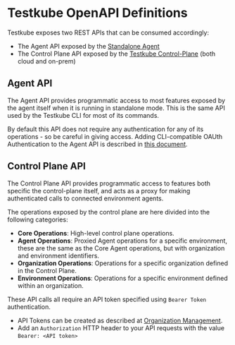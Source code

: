 # Testkube OpenAPI Definitions

Testkube exposes two REST APIs that can be consumed accordingly:

- The Agent API exposed by the [Standalone Agent](/articles/install/standalone-agent)
- The Control Plane API exposed by the [Testkube Control-Plane](/articles/install/overview) (both cloud and on-prem)

## Agent API

The Agent API provides programmatic access to most features exposed
by the agent itself when it is running in standalone mode. This is the same API used by 
the Testkube CLI for most of its commands. 

By default this API does not require any authentication for any of its operations - so be careful in giving access.
Adding CLI-compatible OAUth Authentication to the Agent API is described in [this document](../articles/oauth-cli.md).

## Control Plane API

The Control Plane API provides programmatic access 
to features both specific the control-plane itself, and acts as a proxy for making
authenticated calls to connected environment agents. 

The operations exposed by the control plane are here divided into the following categories:

- **Core Operations**: High-level control plane operations. 
- **Agent Operations**: Proxied Agent operations for a specific environment, these are the same as the Core Agent operations, 
  but with organization and environment identifiers.
- **Organization Operations**: Operations for a specific organization defined in the Control Plane.
- **Environment Operations**: Operations for a specific environment defined within an organization.

These API calls all require an API token specified using `Bearer Token` authentication. 
- API Tokens can be created as described at [Organization Management](../testkube-pro/articles/api-token-management).
- Add an `Authorization` HTTP header to your API requests with the value `Bearer: <API token>`

